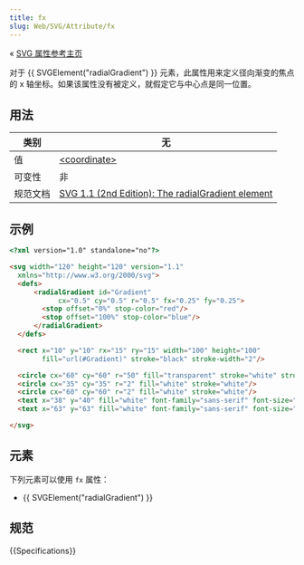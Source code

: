 ```yaml
---
title: fx
slug: Web/SVG/Attribute/fx
---
```


« [SVG 属性参考主页](/zh-CN/docs/web/SVG/Attribute)

对于 {{ SVGElement("radialGradient") }} 元素，此属性用来定义径向渐变的焦点的 x 轴坐标。如果该属性没有被定义，就假定它与中心点是同一位置。

## 用法

| 类别     | 无                                                                                                                           |
| -------- | ---------------------------------------------------------------------------------------------------------------------------- |
| 值       | [\<coordinate>](/zh-CN/Web/SVG/Content_type#Coordinate)                                                 |
| 可变性   | 非                                                                                                                           |
| 规范文档 | [SVG 1.1 (2nd Edition): The radialGradient element](http://www.w3.org/TR/SVG/pservers.html#RadialGradientElementCXAttribute) |

## 示例

```html
<?xml version="1.0" standalone="no"?>

<svg width="120" height="120" version="1.1"
  xmlns="http://www.w3.org/2000/svg">
  <defs>
      <radialGradient id="Gradient"
            cx="0.5" cy="0.5" r="0.5" fx="0.25" fy="0.25">
        <stop offset="0%" stop-color="red"/>
        <stop offset="100%" stop-color="blue"/>
      </radialGradient>
  </defs>

  <rect x="10" y="10" rx="15" ry="15" width="100" height="100"
        fill="url(#Gradient)" stroke="black" stroke-width="2"/>

  <circle cx="60" cy="60" r="50" fill="transparent" stroke="white" stroke-width="2"/>
  <circle cx="35" cy="35" r="2" fill="white" stroke="white"/>
  <circle cx="60" cy="60" r="2" fill="white" stroke="white"/>
  <text x="38" y="40" fill="white" font-family="sans-serif" font-size="10pt">(fx,fy)</text>
  <text x="63" y="63" fill="white" font-family="sans-serif" font-size="10pt">(cx,cy)</text>

</svg>
```

## 元素

下列元素可以使用 `fx` 属性：

- {{ SVGElement("radialGradient") }}

## 规范

{{Specifications}}
